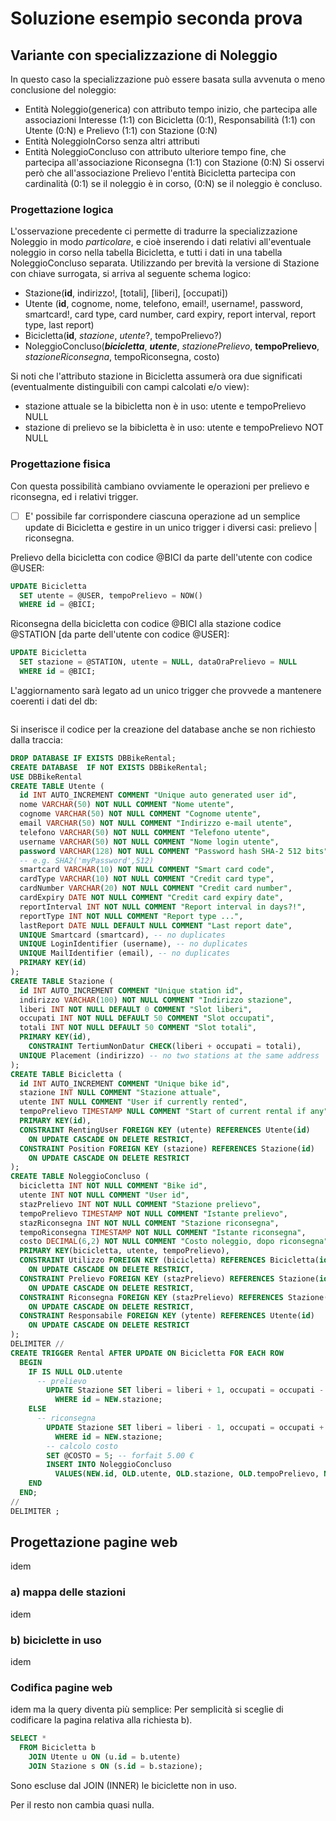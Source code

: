 # Soluzione esempio seconda prova
## Variante con specializzazione di Noleggio
In questo caso la specializzazione può essere basata sulla avvenuta o meno conclusione del noleggio:
* Entità Noleggio(generica) con attributo tempo inizio, che partecipa alle associazioni Interesse (1:1) con Bicicletta (0:1), Responsabilità (1:1) con Utente (0:N) e Prelievo (1:1) con Stazione (0:N)
* Entità NoleggioInCorso senza altri attributi
* Entità NoleggioConcluso con attributo ulteriore tempo fine, che partecipa all'associazione Riconsegna (1:1) con Stazione (0:N)
Si osservi però che all'associazione Prelievo l'entità Bicicletta partecipa con cardinalità (0:1) se il noleggio è in corso, (0:N) se il noleggio è concluso.
### Progettazione logica
L'osservazione precedente ci permette di tradurre la specializzazione Noleggio in modo *particolare*, e cioè inserendo i dati relativi all'eventuale noleggio in corso nella tabella Bicicletta, e tutti i dati in una tabella NoleggioConcluso separata. Utilizzando per brevità la versione di Stazione con chiave surrogata, si arriva al seguente schema logico:
* Stazione(**id**, indirizzo!, [totali], [liberi], [occupati])
* Utente (**id**, cognome, nome, telefono, email!, username!, password, smartcard!, card type, card number, card expiry, report interval, report type, last report)
* Bicicletta(**id**, *stazione*, *utente*?, tempoPrelievo?)
* NoleggioConcluso(***bicicletta***, ***utente***, *stazionePrelievo*, **tempoPrelievo**, *stazioneRiconsegna*, tempoRiconsegna, costo)

Si noti che l'attributo stazione in Bicicletta assumerà ora due significati (eventualmente distinguibili con campi calcolati e/o view):
* stazione attuale se la bibicletta non è in uso: utente e tempoPrelievo NULL
* stazione di prelievo se la bibicletta è in uso: utente e tempoPrelievo NOT NULL
### Progettazione fisica
Con questa possibilità cambiano ovviamente le operazioni per prelievo e riconsegna, ed i relativi trigger.  
* [ ] E' possibile far corrispondere ciascuna operazione ad un semplice update di Bicicletta e gestire in un unico trigger i diversi casi: prelievo | riconsegna.  

Prelievo della bicicletta con codice @BICI da parte dell'utente con codice @USER:
````sql
UPDATE Bicicletta
  SET utente = @USER, tempoPrelievo = NOW()
  WHERE id = @BICI;
````
Riconsegna della bicicletta con codice @BICI alla stazione codice @STATION [da parte dell'utente con codice @USER]:
````sql
UPDATE Bicicletta
  SET stazione = @STATION, utente = NULL, dataOraPrelievo = NULL
  WHERE id = @BICI;
````
L'aggiornamento sarà legato ad un unico trigger che provvede a mantenere coerenti i dati del db:
````sql

````

Si inserisce il codice per la creazione del database anche se non richiesto dalla traccia:
````sql
DROP DATABASE IF EXISTS DBBikeRental;
CREATE DATABASE  IF NOT EXISTS DBBikeRental;
USE DBBikeRental
CREATE TABLE Utente (
  id INT AUTO_INCREMENT COMMENT "Unique auto generated user id",
  nome VARCHAR(50) NOT NULL COMMENT "Nome utente",
  cognome VARCHAR(50) NOT NULL COMMENT "Cognome utente",
  email VARCHAR(50) NOT NULL COMMENT "Indirizzo e-mail utente",
  telefono VARCHAR(50) NOT NULL COMMENT "Telefono utente",
  username VARCHAR(50) NOT NULL COMMENT "Nome login utente",
  password VARCHAR(128) NOT NULL COMMENT "Password hash SHA-2 512 bits",
  -- e.g. SHA2('myPassword',512)
  smartcard VARCHAR(10) NOT NULL COMMENT "Smart card code",
  cardType VARCHAR(10) NOT NULL COMMENT "Credit card type",
  cardNumber VARCHAR(20) NOT NULL COMMENT "Credit card number",
  cardExpiry DATE NOT NULL COMMENT "Credit card expiry date",
  reportInterval INT NOT NULL COMMENT "Report interval in days?!",
  reportType INT NOT NULL COMMENT "Report type ...",
  lastReport DATE NULL DEFAULT NULL COMMENT "Last report date",
  UNIQUE Smartcard (smartcard), -- no duplicates
  UNIQUE LoginIdentifier (username), -- no duplicates
  UNIQUE MailIdentifier (email), -- no duplicates
  PRIMARY KEY(id)
);
CREATE TABLE Stazione (
  id INT AUTO_INCREMENT COMMENT "Unique station id",
  indirizzo VARCHAR(100) NOT NULL COMMENT "Indirizzo stazione",
  liberi INT NOT NULL DEFAULT 0 COMMENT "Slot liberi",
  occupati INT NOT NULL DEFAULT 50 COMMENT "Slot occupati",
  totali INT NOT NULL DEFAULT 50 COMMENT "Slot totali",
  PRIMARY KEY(id),
    CONSTRAINT TertiumNonDatur CHECK(liberi + occupati = totali),
  UNIQUE Placement (indirizzo) -- no two stations at the same address
);
CREATE TABLE Bicicletta (
  id INT AUTO_INCREMENT COMMENT "Unique bike id",
  stazione INT NULL COMMENT "Stazione attuale",
  utente INT NULL COMMENT "User if currently rented",
  tempoPrelievo TIMESTAMP NULL COMMENT "Start of current rental if any",
  PRIMARY KEY(id),
  CONSTRAINT RentingUser FOREIGN KEY (utente) REFERENCES Utente(id)
    ON UPDATE CASCADE ON DELETE RESTRICT,
  CONSTRAINT Position FOREIGN KEY (stazione) REFERENCES Stazione(id)
    ON UPDATE CASCADE ON DELETE RESTRICT
);
CREATE TABLE NoleggioConcluso (
  bicicletta INT NOT NULL COMMENT "Bike id",
  utente INT NOT NULL COMMENT "User id",
  stazPrelievo INT NOT NULL COMMENT "Stazione prelievo",
  tempoPrelievo TIMESTAMP NOT NULL COMMENT "Istante prelievo",
  stazRiconsegna INT NOT NULL COMMENT "Stazione riconsegna",
  tempoRiconsegna TIMESTAMP NOT NULL COMMENT "Istante riconsegna",
  costo DECIMAL(6,2) NOT NULL COMMENT "Costo noleggio, dopo riconsegna",
  PRIMARY KEY(bicicletta, utente, tempoPrelievo),
  CONSTRAINT Utilizzo FOREIGN KEY (bicicletta) REFERENCES Bicicletta(id)
    ON UPDATE CASCADE ON DELETE RESTRICT,
  CONSTRAINT Prelievo FOREIGN KEY (stazPrelievo) REFERENCES Stazione(id)
    ON UPDATE CASCADE ON DELETE RESTRICT,
  CONSTRAINT Riconsegna FOREIGN KEY (stazPrelievo) REFERENCES Stazione(id)
    ON UPDATE CASCADE ON DELETE RESTRICT,
  CONSTRAINT Responsabile FOREIGN KEY (ytente) REFERENCES Utente(id)
    ON UPDATE CASCADE ON DELETE RESTRICT
);
DELIMITER //
CREATE TRIGGER Rental AFTER UPDATE ON Bicicletta FOR EACH ROW
  BEGIN
    IF IS NULL OLD.utente
      -- prelievo
        UPDATE Stazione SET liberi = liberi + 1, occupati = occupati - 1
          WHERE id = NEW.stazione;
    ELSE
      -- riconsegna
        UPDATE Stazione SET liberi = liberi - 1, occupati = occupati + 1
          WHERE id = NEW.stazione;
        -- calcolo costo
        SET @COSTO = 5; -- forfait 5.00 €
        INSERT INTO NoleggioConcluso
          VALUES(NEW.id, OLD.utente, OLD.stazione, OLD.tempoPrelievo, NEW.stazione, NOW(), @COSTO);
    END
  END;
//
DELIMITER ;
````
## Progettazione pagine web
idem
### a) mappa delle stazioni
idem
### b) biciclette in uso
idem
### Codifica pagine web
idem ma la query diventa più semplice:
Per semplicità si sceglie di codificare la pagina relativa alla richiesta b).
````sql
SELECT *
  FROM Bicicletta b
    JOIN Utente u ON (u.id = b.utente)
    JOIN Stazione s ON (s.id = b.stazione);
````
Sono escluse dal JOIN (INNER) le biciclette non in uso.

Per il resto non cambia quasi nulla.
